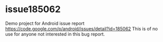# issue185062
Demo project for Android issue report https://code.google.com/p/android/issues/detail?id=185062
This is of no use for anyone not interested in this bug report.

